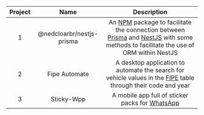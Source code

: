 | Project |            Name           |                                                                                                  Description                                                                                                  |
|:-------:|:-------------------------:|:-------------------------------------------------------------------------------------------------------------------------------------------------------------------------------------------------------------:|
|    1    | @nedcloarbr/nestjs-prisma | An [NPM](https://www.npmjs.com/) package to facilitate the connection between [Prisma](https://www.prisma.io/) and [NestJS](https://nestjs.com/) with some methods to facilitate the use of ORM within NestJS |
|    2    |       Fipe Automate       |                                 A desktop application to automate the search for vehicle values in the [FIPE](https://veiculos.fipe.org.br/) table through their code and year                                |
|    3    |         Sticky-Wpp        |                                                                  A mobile app full of sticker packs for [WhatsApp](https://www.whatsapp.com/)                                                                 |